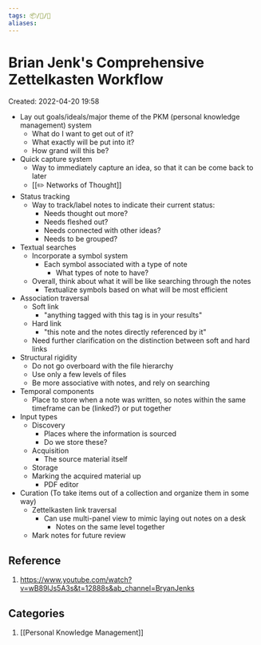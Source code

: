 ```yaml
---
tags: 📦/📝/🎥
aliases:
---
```



# Brian Jenk's Comprehensive Zettelkasten Workflow
Created: 2022-04-20 19:58

* Lay out goals/ideals/major theme of the PKM (personal knowledge management) system
	* What do I want to get out of it?
	* What exactly will be put into it?
	* How grand will this be?
* Quick capture system
	* Way to immediately capture an idea, so that it can be come back to later
	* [[✏️ Networks of Thought]]
* Status tracking
	* Way to track/label notes to indicate their current status:
		* Needs thought out more?
		* Needs fleshed out?
		* Needs connected with other ideas?
		* Needs to be grouped?
* Textual searches
	* Incorporate a symbol system
		* Each symbol associated with a type of note
			* What types of note to have?
	* Overall, think about what it will be like searching through the notes
		* Textualize symbols based on what will be most efficient
* Association traversal
	* Soft link
		* "anything tagged with this tag is in your results"
	* Hard link
		* "this note and the notes directly referenced by it"
	* Need further clarification on the distinction between soft and hard links
* Structural rigidity
	*  Do not go overboard with the file hierarchy
	* Use only a few levels of files
	* Be more associative with notes, and rely on searching
* Temporal components
	* Place to store when a note was written, so notes within the same timeframe can be (linked?) or put together
* Input types
	* Discovery
		* Places where the information is sourced
		* Do we store these?
	* Acquisition
		* The source material itself
	* Storage
	* Marking the acquired material up
		* PDF editor
* Curation (To take items out of a collection and organize them in some way)
	* Zettelkasten link traversal
		* Can use multi-panel view to mimic laying out notes on a desk
			* Notes on the same level together
	* Mark notes for future review

## Reference
1. https://www.youtube.com/watch?v=wB89lJs5A3s&t=12888s&ab_channel=BryanJenks

## Categories
1. [[Personal Knowledge Management]]
